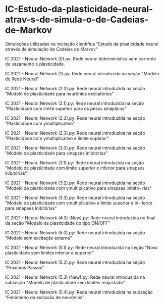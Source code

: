 # IC-Estudo-da-plasticidade-neural-atrav-s-de-simula-o-de-Cadeias-de-Markov
Simulações utilizadas na iniciação científica "Estudo da plasticidade neural através de simulação de Cadeias de Markov"

IC 2021 - Neural Network (0).py: Rede neural determinística sem corrente de vazamento e plasticidade.

IC 2021 - Neural Network (1).py: Rede neural introduzida na seção "Modelo de Rede Neural"

IC 2021 - Neural Network (2.0).py: Rede neural introduzida na seção "Modelo de plasticidade para neurônios excitatórios"

IC 2021 - Neural Network (2.1).py: Rede neural introduzida na seção "Plasticidade com limite superior para os pesos sinápticos"

IC 2021 - Neural Network (2.2).py: Rede neural introduzida na seção "Plasticidade com γmultiplicativo"

IC 2021 - Neural Network (2.3).py: Rede neural introduzida na seção "Plasticidade com γmultiplicativo e limite superior"

IC 2021 - Neural Network (3.0).py: Rede neural introduzida na seção "Modelo de plasticidade para sinapses inibitórias"

IC 2021 - Neural Network (3.1).py: Rede neural introduzida na seção "Modelo de plasticidade com limite superior e inferior para sinapses
inibitórias" 

IC 2021 - Neural Network (3.2).py: Rede neural introduzida na seção "Modelo de plasticidade com γmultiplicativo para sinapses inibitó-
rias"

IC 2021 - Neural Network (3.3).py: Rede neural introduzida na seção "Modelo de plasticidade com γmultiplicativo e limite superior e in-
ferior para sinapses inibitórias"

IC 2021 - Neural Network (4.0) (New).py: Rede neural introduzida no final da seção "Modelo de plasticidade do tipo ON/OFF"

IC 2021 - Neural Network (5.0).py: Rede neural introduzida na seção "Modelo sem excitação externa"

IC 2021 - Neural Network (5.1).py: Rede neural introduzida na seção "Nova plasticidade sem limites inferior e superior"

IC 2021 - Neural Network (5.2).py: Rede neural introduzida na seção "Próximos Passos"

IC 2021 - Neural Network (5.3) (New).py: Rede neural introduzida na subseção "Modelo de plasticidade sem limites reajustado"

IC 2021 - Neural Network (5.4).py: Rede neural introduzida na subseção "Fenômeno da exclusão de neurônios"
